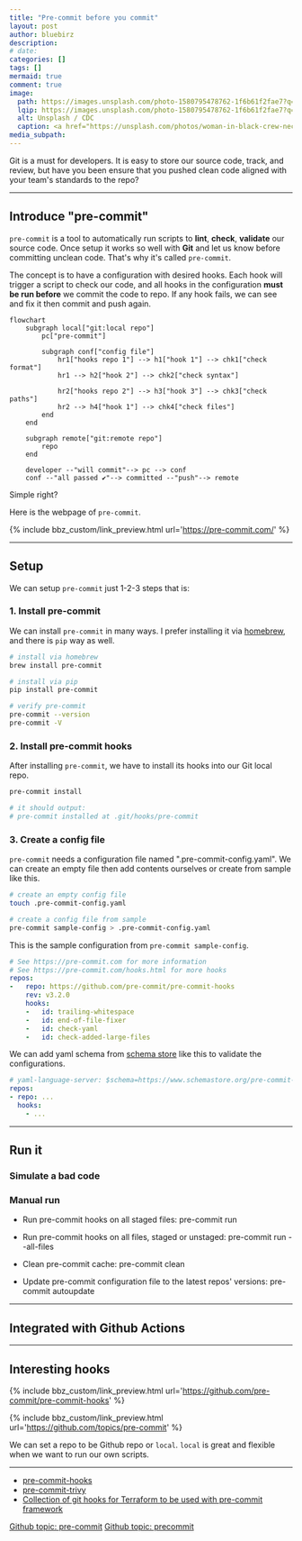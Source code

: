 ```yaml
---
title: "Pre-commit before you commit"
layout: post
author: bluebirz
description:
# date: 
categories: []
tags: []
mermaid: true
comment: true
image:
  path: https://images.unsplash.com/photo-1580795478762-1f6b61f2fae7?q=80&w=1470&auto=format&fit=crop&ixlib=rb-4.1.0&ixid=M3wxMjA3fDB8MHxwaG90by1wYWdlfHx8fGVufDB8fHx8fA%3D%3D
  lqip: https://images.unsplash.com/photo-1580795478762-1f6b61f2fae7?q=10&w=1470&auto=format&fit=crop&ixlib=rb-4.1.0&ixid=M3wxMjA3fDB8MHxwaG90by1wYWdlfHx8fGVufDB8fHx8fA%3D%3D
  alt: Unsplash / CDC
  caption: <a href="https://unsplash.com/photos/woman-in-black-crew-neck-t-shirt-standing-beside-woman-in-white-t-shirt-CMhVRKI6vSY">Unsplash / CDC</a>
media_subpath: 
---
```


Git is a must for developers. It is easy to store our source code, track, and review, but have you been ensure that you pushed clean code aligned with your team's standards to the repo?

---

## Introduce "pre-commit"

`pre-commit` is a tool to automatically run scripts to **lint**, **check**, **validate** our source code. Once setup it works so well with **Git** and let us know before committing unclean code. That's why it's called `pre-commit`.

The concept is to have a configuration with desired hooks. Each hook will trigger a script to check our code, and all hooks in the configuration **must be run before** we commit the code to repo. If any hook fails, we can see and fix it then commit and push again.

```mermaid
flowchart 
    subgraph local["git:local repo"]
        pc["pre-commit"]

        subgraph conf["config file"]
            hr1["hooks repo 1"] --> h1["hook 1"] --> chk1["check format"]
            hr1 --> h2["hook 2"] --> chk2["check syntax"]

            hr2["hooks repo 2"] --> h3["hook 3"] --> chk3["check paths"]
            hr2 --> h4["hook 1"] --> chk4["check files"]
        end
    end

    subgraph remote["git:remote repo"]
        repo
    end

    developer --"will commit"--> pc --> conf
    conf --"all passed ✔︎"--> committed --"push"--> remote
```

Simple right?

Here is the webpage of `pre-commit`.

{% include bbz_custom/link_preview.html url='<https://pre-commit.com/>' %}

---

## Setup

We can setup `pre-commit` just 1-2-3 steps that is:

### 1. Install pre-commit

We can install `pre-commit` in many ways. I prefer installing it via [homebrew](https://formulae.brew.sh/formula/pre-commit), and there is `pip` way as well.

```sh
# install via homebrew
brew install pre-commit

# install via pip
pip install pre-commit

# verify pre-commit
pre-commit --version
pre-commit -V 
```

### 2. Install pre-commit hooks

After installing `pre-commit`, we have to install its hooks into our Git local repo.

```sh
pre-commit install

# it should output:
# pre-commit installed at .git/hooks/pre-commit
```

### 3. Create a config file

`pre-commit` needs a configuration file named ".pre-commit-config.yaml". We can create an empty file then add contents ourselves or create from sample like this.

```sh
# create an empty config file
touch .pre-commit-config.yaml

# create a config file from sample
pre-commit sample-config > .pre-commit-config.yaml
```

This is the sample configuration from `pre-commit sample-config`.

```yaml
# See https://pre-commit.com for more information
# See https://pre-commit.com/hooks.html for more hooks
repos:
-   repo: https://github.com/pre-commit/pre-commit-hooks
    rev: v3.2.0
    hooks:
    -   id: trailing-whitespace
    -   id: end-of-file-fixer
    -   id: check-yaml
    -   id: check-added-large-files
```

We can add yaml schema from [schema store](https://www.schemastore.org/pre-commit-config.json) like this to validate the configurations.

```yaml
# yaml-language-server: $schema=https://www.schemastore.org/pre-commit-config.json
repos:
- repo: ...
  hooks:
    - ...
```

---

## Run it

### Simulate a bad code

### Manual run

- Run pre-commit hooks on all staged files:
    pre-commit run

- Run pre-commit hooks on all files, staged or unstaged:
    pre-commit run --all-files

- Clean pre-commit cache:
    pre-commit clean

- Update pre-commit configuration file to the latest repos' versions:
    pre-commit autoupdate

---

## Integrated with Github Actions

---

## Interesting hooks

{% include bbz_custom/link_preview.html url='<https://github.com/pre-commit/pre-commit-hooks>' %}

{% include bbz_custom/link_preview.html url='<https://github.com/topics/pre-commit>' %}

We can set a repo to be Github repo or `local`. `local` is great and flexible when we want to run our own scripts.

---

- [pre-commit-hooks](https://github.com/pre-commit/pre-commit-hooks)
- [pre-commit-trivy](https://github.com/mxab/pre-commit-trivy)
- [Collection of git hooks for Terraform to be used with pre-commit framework](https://github.com/antonbabenko/pre-commit-terraform)

[Github topic: pre-commit](https://github.com/pre-commit/pre-commit-hooks) [Github topic: precommit](https://github.com/topics/precommit)
